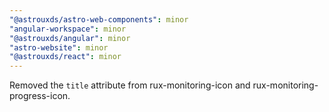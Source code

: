 ```yaml
---
"@astrouxds/astro-web-components": minor
"angular-workspace": minor
"@astrouxds/angular": minor
"astro-website": minor
"@astrouxds/react": minor
---
```


Removed the `title` attribute from rux-monitoring-icon and rux-monitoring-progress-icon.

